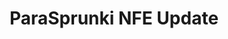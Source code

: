 ---
slug: parasprunki-nfe-update
title: ParaSprunki NFE Update
description: "ParaSprunki NFE Update is an exciting online game. Play for free directly in your browser!"
icon: /images/popular_mods/ParaSprunki NFE Update.png
url: https://wowtbc.net/sprunkin/parasprunki-nfe/index.html
previewImage: /images/popular_mods/ParaSprunki NFE Update.png
type: popular mods

# SEO配置
seo:
  title: "ParaSprunki NFE Update - Play Free Online Game | Fun Browser Games"
  description: "ParaSprunki NFE Update - Play this fun online game for free in your browser. No download required!"
  ogImage: "/images/popular_mods/ParaSprunki NFE Update.png"
  keywords: "parasprunki-nfe-update, online game, browser game, free game, popular mods game, play online"

videoUrls:
  - https://www.youtube.com/embed/example1
  - https://www.youtube.com/embed/example2

whyPlay:
  title: "Why Play ParaSprunki NFE Update?"
  items:
    - "Immersive Gameplay: ParaSprunki NFE Update offers an engaging and immersive gaming experience that will keep you entertained for hours"
    - "Challenging Levels: Test your skills with increasingly difficult challenges and obstacles"
    - "Beautiful Graphics: Enjoy stunning visuals and smooth animations that bring the game world to life"
    - "Regular Updates: New content and features are added regularly to keep the game fresh and exciting"
    - "Free to Play: Experience all the fun without spending a penny"
    - "Community Features: Connect with other players, share strategies, and compete for high scores"
    - "Cross-Platform: Play on any device with a web browser, no downloads required"

features:
  title: "Key Features of ParaSprunki NFE Update"
  image: "/images/popular_mods/ParaSprunki NFE Update.png"
  items:
    - "Intuitive Controls: Easy to learn controls make ParaSprunki NFE Update accessible for players of all skill levels"
    - "Multiple Game Modes: Enjoy various gameplay options that provide different challenges and experiences"
    - "Character Customization: Personalize your gaming experience with unique characters and items"
    - "Achievement System: Complete special tasks to earn rewards and recognition"
    - "Leaderboards: Compete with players worldwide and see who can achieve the highest scores"

characteristics:
  title: "Game Characteristics"
  image: "/images/popular_mods/ParaSprunki NFE Update.png"
  items:
    - "Genre: Popular mods game with elements of strategy and skill"
    - "Difficulty: Suitable for both casual gamers and those seeking a challenge"
    - "Play Time: Quick sessions or extended gameplay, depending on your preference"
    - "Art Style: Vibrant and engaging visuals that enhance the gaming experience"
    - "Sound Design: Immersive audio that complements the gameplay perfectly"

info: "ParaSprunki NFE Update is an exciting online game that offers players a unique and engaging gaming experience. With its intuitive controls, stunning visuals, and challenging gameplay, ParaSprunki NFE Update provides hours of entertainment for players of all ages and skill levels. Whether you're looking for a quick gaming session during a break or an extended play session, ParaSprunki NFE Update delivers an immersive experience that will keep you coming back for more. The game features multiple levels of increasing difficulty, ensuring that players are constantly challenged as they progress. With regular updates adding new content and features, ParaSprunki NFE Update remains fresh and exciting, providing endless entertainment options for its growing community of players."

howToPlayIntro: "Welcome to ParaSprunki NFE Update! This guide will walk you through the basics and help you master the game. Whether you're a beginner or looking to improve your skills, these tips and instructions will enhance your gaming experience."

howToPlaySteps:
  - title: "Getting Started"
    description: "Begin your ParaSprunki NFE Update adventure by familiarizing yourself with the controls. Use your keyboard or mouse to navigate through the game interface. The tutorial will guide you through the basic mechanics and help you understand the objectives."
  - title: "Understanding the Objectives"
    description: "In ParaSprunki NFE Update, your main goal is to progress through levels by completing specific objectives. Each level presents unique challenges that require different strategies and approaches."
  - title: "Mastering the Controls"
    description: "Practice using the controls to improve your precision and reaction time. ParaSprunki NFE Update requires quick reflexes and strategic thinking to overcome obstacles and defeat opponents."
  - title: "Utilizing Power-ups"
    description: "Collect power-ups throughout the game to enhance your abilities and overcome difficult challenges. Each power-up offers unique advantages that can be crucial for success."
  - title: "Developing Strategies"
    description: "As you progress in ParaSprunki NFE Update, develop effective strategies for different scenarios. Analyze patterns, anticipate challenges, and adapt your approach to maximize your performance."

faq:
  title: "Frequently Asked Questions about ParaSprunki NFE Update"
  items:
    - question: "Is ParaSprunki NFE Update free to play?"
      answer: "Yes, ParaSprunki NFE Update is completely free to play directly in your web browser. No downloads or purchases are required to enjoy the full game experience."
    - question: "Can I play ParaSprunki NFE Update on mobile devices?"
      answer: "Yes, ParaSprunki NFE Update is optimized for both desktop and mobile play. You can enjoy the game on any device with a web browser and internet connection."
    - question: "Are there any in-game purchases?"
      answer: "While ParaSprunki NFE Update is free to play, there may be optional in-game purchases available for cosmetic items or additional features that don't affect core gameplay."
    - question: "How often is ParaSprunki NFE Update updated?"
      answer: "The developers regularly update ParaSprunki NFE Update with new content, features, and improvements based on player feedback and game performance."
    - question: "Can I play ParaSprunki NFE Update offline?"
      answer: "Currently, ParaSprunki NFE Update requires an internet connection to play as it's a browser-based online game."
    - question: "Is ParaSprunki NFE Update suitable for children?"
      answer: "Yes, ParaSprunki NFE Update is designed to be family-friendly and suitable for players of all ages."
    - question: "How do I report bugs or issues?"
      answer: "If you encounter any problems while playing ParaSprunki NFE Update, you can report them through the game's support page or contact the developers directly through their website."
    - question: "Still Have Questions?"
      answer: "If you have additional questions about ParaSprunki NFE Update that aren't covered in this FAQ, please visit our support center or contact our customer service team for assistance."
---